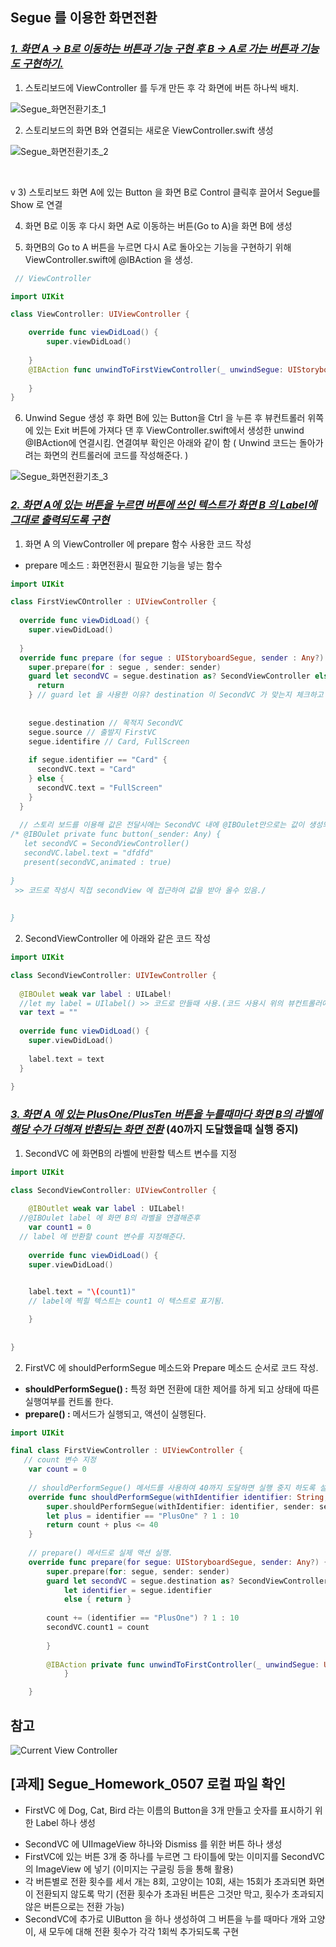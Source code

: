 ## Segue 를 이용한 화면전환                                        

###  *<u>1. 화면 A -> B로 이동하는 버튼과 기능 구현 후 B -> A로 가는 버튼과 기능도 구현하기.</u>* 



1)  스토리보드에 ViewController 를 두개 만든 후 각 화면에 버튼 하나씩 배치.

![Segue_화면전환기초_1](https://github.com/SROO0524/TIL/blob/master/Image/Segue_화면전환기초_1.png)

2) 스토리보드의 화면 B와 연결되는 새로운 ViewController.swift 생성

![Segue_화면전환기초_2](https://github.com/SROO0524/TIL/blob/master/Image/Segue_화면전환기초_2.png)

​		

v 3) 스토리보드 화면 A에 있는 Button 을 화면 B로 Control 클릭후 끌어서 Segue를 Show 로 연결

4)  화면 B로 이동 후 다시 화면 A로 이동하는 버튼(Go to A)을 화면 B에 생성

5) 화면B의 Go to A 버튼을 누르면 다시 A로 돌아오는 기능을 구현하기 위해 ViewController.swift에 @IBAction 을  생성.

```swift
 // ViewController

import UIKit

class ViewController: UIViewController {

    override func viewDidLoad() {
        super.viewDidLoad()
        
    }
    @IBAction func unwindToFirstViewController(_ unwindSegue: UIStoryboardSegue) {
    
    }   
}

```

6) Unwind Segue 생성 후 화면 B에 있는 Button을 Ctrl 을 누른 후 뷰컨트롤러 위쪽에 있는 Exit 버튼에 가져다 댄 후 ViewController.swift에서 생성한 unwind @IBAction에 연결시킴. 연결여부 확인은 아래와 같이 함 ( Unwind 코드는 돌아가려는 화면의 컨트롤러에 코드를 작성해준다. )

![Segue_화면전환기초_3](https://github.com/SROO0524/TIL/blob/master/Image/Segue_화면전환기초_3.png)



###  *<u>2. 화면 A에 있는 버튼을 누르면 버튼에 쓰인  텍스트가 화면 B 의  Label에 그대로 출력되도록 구현</u>* 



1) 화면 A 의 ViewController 에 prepare 함수 사용한 코드 작성

* prepare 메소드 : 화면전환시 필요한 기능을 넣는 함수

```swift
import UIKit

class FirstViewCOntroller : UIViewController {
  
  override func viewDidLoad() {
    super.viewDidLoad()
    
  }
  override func prepare (for segue : UIStoryboardSegue, sender : Any?) {
    super.prepare(for : segue , sender: sender)
    guard let secondVC = segue.destination as? SecondViewController else {
      return
    } // guard let 을 사용한 이유? destination 이 SecondVC 가 맞는지 체크하고 아래의 조건을 실행.(destination이 SecondVC 일수도 있고 아닐 수도 있으므로!)
    
    
    segue.destination // 목적지 SecondVC
    segue.source // 출발지 FirstVC
    segue.identifire // Card, FullScreen
    
    if segue.identifier == "Card" {
      secondVC.text = "Card"
    } else {
      secondVC.text = "FullScreen"
    }
  }
  
  // 스토리 보드를 이용해 값은 전달시에는 SecondVC 내에 @IBOulet만으로는 값이 생성되지 않기 때문에 하단에 별도의 프로퍼티(SecondVC : var text = "" )를 만들어서 접근.
/* @IBOulet private func button(_sender: Any) {
   let secondVC = SecondViewController()
   secondVC.label.text = "dfdfd"
   present(secondVC,animated : true)
  
}
 >> 코드로 작성시 직접 secondView 에 접근하여 값을 받아 올수 있음./
  
  
}

```



2) SecondViewController 에 아래와 같은 코드 작성 

```swift
import UIKit

class SecondViewController: UIVIewController {
  
  @IBOulet weak var label : UILabel!
  //let my label = UIlabel() >> 코드로 만들때 사용.(코드 사용시 위의 뷰컨트롤러에도 @IBAction으로 연결하여 써야함..!) 
  var text = ""
  
  override func viewDidLoad() {
    super.viewDidLoad()
    
    label.text = text
  }
  
}
```



### ***<u>3. 화면 A 에 있는 PlusOne/PlusTen 버튼을 누를때마다 화면 B의 라벨에 해당 수가 더해져 반환되는 화면 전환</u>*** (40까지 도달했을때 실행 중지)



1) SecondVC 에 화면B의 라벨에 반환할 텍스트 변수를 지정

```swift
import UIKit

class SecondViewController: UIViewController {
  
    @IBOutlet weak var label : UILabel!
  //@IBOulet label 에 화면 B의 라벨을 연결해준후 
    var count1 = 0
  // label 에 반환할 count 변수를 지정해준다.   
    
    override func viewDidLoad() {
    super.viewDidLoad()
    

    label.text = "\(count1)"
    // label에 찍힐 텍스트는 count1 이 텍스트로 표기됨. 

    }
    
    
} 
```



2) FirstVC 에 shouldPerformSegue 메소드와 Prepare 메소드 순서로 코드 작성. 

* **shouldPerformSegue() :** 특정 화면 전환에 대한 제어를 하게 되고 상태에 따른 실행여부를 컨트롤 한다. 
* **prepare() :** 메서드가 실행되고, 액션이 실행된다. 

```swift
import UIKit

final class FirstViewController : UIViewController {
   // count 변수 지정
    var count = 0
  
    // shouldPerformSegue() 메서드를 사용하여 40까지 도달하면 실행 중지 하도록 설정.(특정 조건이 없으면 사용하지 않아도 무방하다. )
    override func shouldPerformSegue(withIdentifier identifier: String, sender: Any?) -> Bool {
        super.shouldPerformSegue(withIdentifier: identifier, sender: sender)
        let plus = identifier == "PlusOne" ? 1 : 10
        return count + plus <= 40
    } 
    
    // prepare() 메서드로 실제 액션 실행. 
    override func prepare(for segue: UIStoryboardSegue, sender: Any?) {
        super.prepare(for: segue, sender: sender)
        guard let secondVC = segue.destination as? SecondViewController,
            let identifier = segue.identifier
            else { return }
        
        count += (identifier == "PlusOne") ? 1 : 10
        secondVC.count1 = count
        
        }
    
        @IBAction private func unwindToFirstController(_ unwindSegue: UIStoryboardSegue) {
            }

    }
```





## 참고 

![Current View Controller](https://media.discordapp.net/attachments/695428585246294076/707851730670452807/Segue.png)





## [과제] Segue_Homework_0507 로컬 파일 확인

* FirstVC 에 Dog, Cat, Bird 라는 이름의 Button을 3개 만들고 숫자를 표시하기 위한 Label 하나 생성 

- SecondVC 에 UIImageView 하나와 Dismiss 를 위한 버튼 하나 생성 
- FirstVC에 있는 버튼 3개 중 하나를 누르면 그 타이틀에 맞는 이미지를 SecondVC의 ImageView 에 넣기   (이미지는 구글링 등을 통해 활용)   
- 각 버튼별로 전환 횟수를 세서 개는 8회, 고양이는 10회, 새는 15회가 초과되면 화면이 전환되지 않도록 막기  (전환 횟수가 초과된 버튼은 그것만 막고, 횟수가 초과되지 않은 버튼으로는 전환 가능) 
- SecondVC에 추가로 UIButton 을 하나 생성하여 그 버튼을 누를 때마다 개와 고양이, 새 모두에 대해 전환 횟수가 각각 1회씩 추가되도록 구현